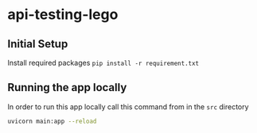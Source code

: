 # api-testing-lego

## Initial Setup

Install required packages `pip install -r requirement.txt`

## Running the app locally
In order to run this app locally call this command from in the `src` directory

```bash
uvicorn main:app --reload
```

